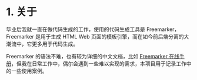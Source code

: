 # 1. 关于

毕业后我就一直在做代码生成的工作，使用的代码生成工具是 Freemarker，Freemarker 是用于生成 HTML Web 页面的模板引擎，而在如今前后端分离的大潮流中，它更多用于代码生成。

Freemarker 的语法不难，也有较为详细的中文文档，比如 [Freemarker 在线手册](http://freemarker.foofun.cn/)，但我在日常工作中，偶尔会遇到一些难以实现的需求，本项目用于记录工作中的一些使用案例。
